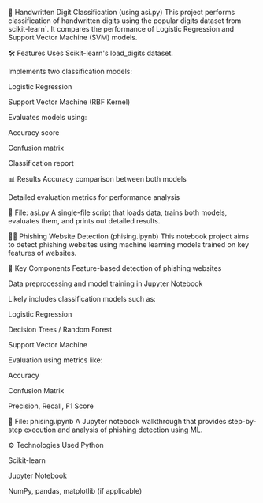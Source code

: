 🔢 Handwritten Digit Classification (using asi.py)
This project performs classification of handwritten digits using the popular digits dataset from scikit-learn`. It compares the performance of Logistic Regression and Support Vector Machine (SVM) models.

🛠 Features
Uses Scikit-learn's load_digits dataset.

Implements two classification models:

Logistic Regression

Support Vector Machine (RBF Kernel)

Evaluates models using:

Accuracy score

Confusion matrix

Classification report

📊 Results
Accuracy comparison between both models

Detailed evaluation metrics for performance analysis

📁 File: asi.py
A single-file script that loads data, trains both models, evaluates them, and prints out detailed results.

🕵️‍♂️ Phishing Website Detection (phising.ipynb)
This notebook project aims to detect phishing websites using machine learning models trained on key features of websites.

🧠 Key Components
Feature-based detection of phishing websites

Data preprocessing and model training in Jupyter Notebook

Likely includes classification models such as:

Logistic Regression

Decision Trees / Random Forest

Support Vector Machine

Evaluation using metrics like:

Accuracy

Confusion Matrix

Precision, Recall, F1 Score

📁 File: phising.ipynb
A Jupyter notebook walkthrough that provides step-by-step execution and analysis of phishing detection using ML.

⚙️ Technologies Used
Python

Scikit-learn

Jupyter Notebook

NumPy, pandas, matplotlib (if applicable)
